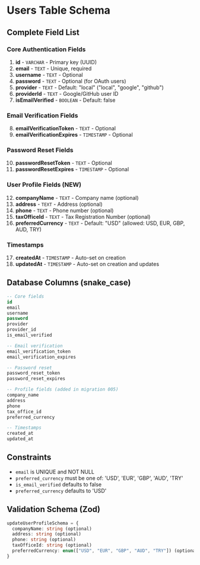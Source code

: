 # Users Table Schema

## Complete Field List

### Core Authentication Fields
1. **id** - `VARCHAR` - Primary key (UUID)
2. **email** - `TEXT` - Unique, required
3. **username** - `TEXT` - Optional
4. **password** - `TEXT` - Optional (for OAuth users)
5. **provider** - `TEXT` - Default: "local" ("local", "google", "github")
6. **providerId** - `TEXT` - Google/GitHub user ID
7. **isEmailVerified** - `BOOLEAN` - Default: false

### Email Verification Fields
8. **emailVerificationToken** - `TEXT` - Optional
9. **emailVerificationExpires** - `TIMESTAMP` - Optional

### Password Reset Fields
10. **passwordResetToken** - `TEXT` - Optional
11. **passwordResetExpires** - `TIMESTAMP` - Optional

### User Profile Fields (NEW)
12. **companyName** - `TEXT` - Company name (optional)
13. **address** - `TEXT` - Address (optional)
14. **phone** - `TEXT` - Phone number (optional)
15. **taxOfficeId** - `TEXT` - Tax Registration Number (optional)
16. **preferredCurrency** - `TEXT` - Default: "USD" (allowed: USD, EUR, GBP, AUD, TRY)

### Timestamps
17. **createdAt** - `TIMESTAMP` - Auto-set on creation
18. **updatedAt** - `TIMESTAMP` - Auto-set on creation and updates

## Database Columns (snake_case)

```sql
-- Core fields
id
email
username
password
provider
provider_id
is_email_verified

-- Email verification
email_verification_token
email_verification_expires

-- Password reset
password_reset_token
password_reset_expires

-- Profile fields (added in migration 005)
company_name
address
phone
tax_office_id
preferred_currency

-- Timestamps
created_at
updated_at
```

## Constraints

- `email` is UNIQUE and NOT NULL
- `preferred_currency` must be one of: 'USD', 'EUR', 'GBP', 'AUD', 'TRY'
- `is_email_verified` defaults to false
- `preferred_currency` defaults to 'USD'

## Validation Schema (Zod)

```typescript
updateUserProfileSchema = {
  companyName: string (optional)
  address: string (optional)
  phone: string (optional)
  taxOfficeId: string (optional)
  preferredCurrency: enum(["USD", "EUR", "GBP", "AUD", "TRY"]) (optional)
}
```

